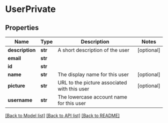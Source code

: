 # UserPrivate

## Properties
Name | Type | Description | Notes
------------ | ------------- | ------------- | -------------
**description** | **str** | A short description of the user | [optional] 
**email** | **str** |  | 
**id** | **str** |  | 
**name** | **str** | The display name for this user | [optional] 
**picture** | **str** | URL to the picture associated with this user | [optional] 
**username** | **str** | The lowercase account name for this user | 

[[Back to Model list]](../README.md#documentation-for-models) [[Back to API list]](../README.md#documentation-for-api-endpoints) [[Back to README]](../README.md)


